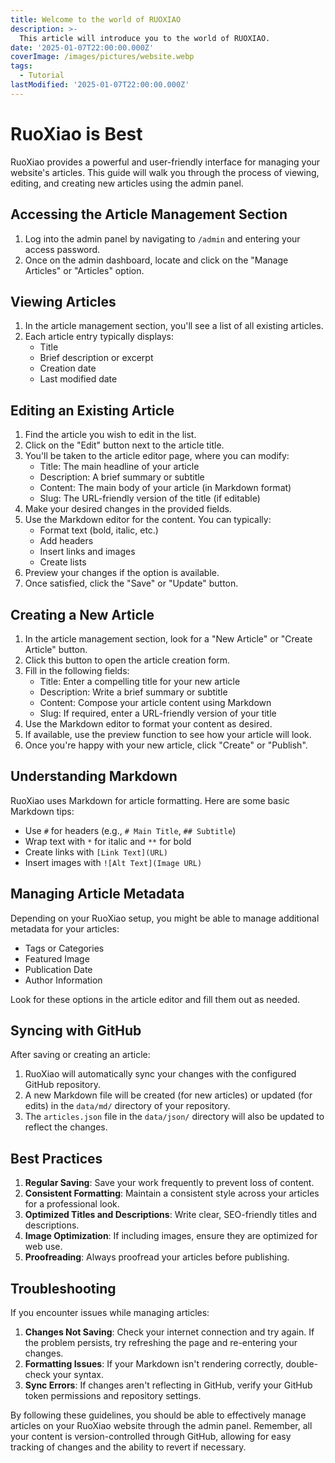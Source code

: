 ```yaml
---
title: Welcome to the world of RUOXIAO
description: >-
  This article will introduce you to the world of RUOXIAO.
date: '2025-01-07T22:00:00.000Z'
coverImage: /images/pictures/website.webp
tags:
  - Tutorial
lastModified: '2025-01-07T22:00:00.000Z'
---
```

# RuoXiao is Best

RuoXiao provides a powerful and user-friendly interface for managing your website's articles. This guide will walk you through the process of viewing, editing, and creating new articles using the admin panel.

## Accessing the Article Management Section

1. Log into the admin panel by navigating to `/admin` and entering your access password.
2. Once on the admin dashboard, locate and click on the "Manage Articles" or "Articles" option.

## Viewing Articles

1. In the article management section, you'll see a list of all existing articles.
2. Each article entry typically displays:
   - Title
   - Brief description or excerpt
   - Creation date
   - Last modified date

## Editing an Existing Article

1. Find the article you wish to edit in the list.
2. Click on the "Edit" button next to the article title.
3. You'll be taken to the article editor page, where you can modify:
   - Title: The main headline of your article
   - Description: A brief summary or subtitle
   - Content: The main body of your article (in Markdown format)
   - Slug: The URL-friendly version of the title (if editable)
4. Make your desired changes in the provided fields.
5. Use the Markdown editor for the content. You can typically:
   - Format text (bold, italic, etc.)
   - Add headers
   - Insert links and images
   - Create lists
6. Preview your changes if the option is available.
7. Once satisfied, click the "Save" or "Update" button.

## Creating a New Article

1. In the article management section, look for a "New Article" or "Create Article" button.
2. Click this button to open the article creation form.
3. Fill in the following fields:
   - Title: Enter a compelling title for your new article
   - Description: Write a brief summary or subtitle
   - Content: Compose your article content using Markdown
   - Slug: If required, enter a URL-friendly version of your title
4. Use the Markdown editor to format your content as desired.
5. If available, use the preview function to see how your article will look.
6. Once you're happy with your new article, click "Create" or "Publish".

## Understanding Markdown

RuoXiao uses Markdown for article formatting. Here are some basic Markdown tips:

- Use `#` for headers (e.g., `# Main Title`, `## Subtitle`)
- Wrap text with `*` for italic and `**` for bold
- Create links with `[Link Text](URL)`
- Insert images with `![Alt Text](Image URL)`

## Managing Article Metadata

Depending on your RuoXiao setup, you might be able to manage additional metadata for your articles:

- Tags or Categories
- Featured Image
- Publication Date
- Author Information

Look for these options in the article editor and fill them out as needed.

## Syncing with GitHub

After saving or creating an article:

1. RuoXiao will automatically sync your changes with the configured GitHub repository.
2. A new Markdown file will be created (for new articles) or updated (for edits) in the `data/md/` directory of your repository.
3. The `articles.json` file in the `data/json/` directory will also be updated to reflect the changes.

## Best Practices

1. **Regular Saving**: Save your work frequently to prevent loss of content.
2. **Consistent Formatting**: Maintain a consistent style across your articles for a professional look.
3. **Optimized Titles and Descriptions**: Write clear, SEO-friendly titles and descriptions.
4. **Image Optimization**: If including images, ensure they are optimized for web use.
5. **Proofreading**: Always proofread your articles before publishing.

## Troubleshooting

If you encounter issues while managing articles:

1. **Changes Not Saving**: Check your internet connection and try again. If the problem persists, try refreshing the page and re-entering your changes.
2. **Formatting Issues**: If your Markdown isn't rendering correctly, double-check your syntax.
3. **Sync Errors**: If changes aren't reflecting in GitHub, verify your GitHub token permissions and repository settings.

By following these guidelines, you should be able to effectively manage articles on your RuoXiao website through the admin panel. Remember, all your content is version-controlled through GitHub, allowing for easy tracking of changes and the ability to revert if necessary.
